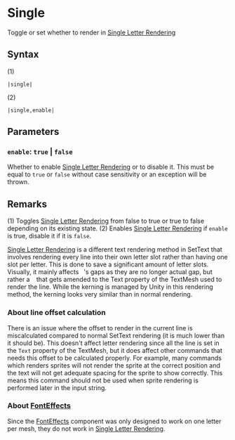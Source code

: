 # Single

Toggle or set whether to render in [Single Letter Rendering](../Letter%20Rendering%20Methods/Single%20Letter%20Rendering.md)

## Syntax

(1)

````
|single|
````

(2)

````
|single,enable|
````

## Parameters

### `enable`:  `true` | `false`

Whether to enable [Single Letter Rendering](../Letter%20Rendering%20Methods/Single%20Letter%20Rendering.md) or to disable it. This must be equal to `true` or `false` without case sensitivity or an exception will be thrown.

## Remarks

(1) Toggles [Single Letter Rendering](../Letter%20Rendering%20Methods/Single%20Letter%20Rendering.md) from false to true or true to false depending on its existing state.
(2) Enables [Single Letter Rendering](../Letter%20Rendering%20Methods/Single%20Letter%20Rendering.md) if `enable` is true, disable it if it is `false`.

[Single Letter Rendering](../Letter%20Rendering%20Methods/Single%20Letter%20Rendering.md) is a different text rendering method in SetText that involves rendering every line into their own letter slot rather than having one slot per letter. This is done to save a significant amount of letter slots. Visually, it mainly affects ` `'s gaps as they are no longer actual gap, but rather a ` ` that gets amended to the Text property of the TextMesh used to render the line. While the kerning is managed by Unity in this rendering method, the kerning looks very similar than in normal rendering.

### About line offset calculation

There is an issue where the offset to render in the current line is miscalculated compared to normal SetText rendering (it is much lower than it should be). This doesn't affect letter rendering since all the line is set in the `Text` property of the TextMesh, but it does affect other commands that needs this offset to be calculated properly. For example, many commands which renders sprites will not render the sprite at the correct position and the text will not get adequate spacing for the sprite to show correctly. This means this command should not be used when sprite rendering is performed later in the input string.

### About [FontEffects](../Related%20Systems/FontEffects.md)

Since the [FontEffects](../Related%20Systems/FontEffects.md) component was only designed to work on one letter per mesh, they do not work in [Single Letter Rendering](../Letter%20Rendering%20Methods/Single%20Letter%20Rendering.md).
